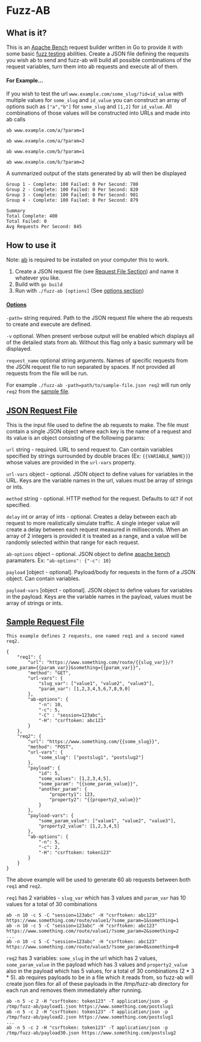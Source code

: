 # Fuzz-AB

## What is it?
This is an [Apache Bench](https://httpd.apache.org/docs/2.4/programs/ab.html) request builder written in Go to provide it with some basic [fuzz testing](https://en.wikipedia.org/wiki/Fuzzing) abilities. Create a JSON file defining the requests you wish ab to send and fuzz-ab will build all possible combinations of the request variables, turn them into ab requests and execute all of them.

#### For Example...
If you wish to test the url `www.example.com/some_slug/?id=id_value` with multiple values for `some_slug` and `id_value` you can construct an array of options such as `["a","b"]` for `some_slug` and `[1,2]` for `id_value`. All combinations of those values will be constructed into URLs and made into ab calls

`ab www.example.com/a/?param=1`

`ab www.example.com/a/?param=2`

`ab www.example.com/b/?param=1`

`ab www.example.com/b/?param=2`

A summarized output of the stats generated by ab will then be displayed

```
Group 1 - Complete: 100 Failed: 0 Per Second: 780
Group 2 - Complete: 100 Failed: 0 Per Second: 820
Group 3 - Complete: 100 Failed: 0 Per Second: 901
Group 4 - Complete: 100 Failed: 0 Per Second: 879

Summary
Total Complete: 400
Total Failed: 0
Avg Requests Per Second: 845
```




## How to use it

Note: [ab](https://httpd.apache.org/docs/2.4/programs/ab.html) is required to be installed on your computer this to work. 

1. Create a JSON request file (see [Request File Section](#request-file)) and name it whatever you like.
2. Build with `go build`
3. Run with `./fuzz-ab [options]` (See [options section](#options))

#### [Options](#options)

`-path=` string required. Path to the JSON request file where the ab requests to create and execute are defined.

`-v` optional. When present verbose output will be enabled which displays all of the detailed stats from ab. Without this flag only a basic summary will be displayed.

`request_name` optional string arguments. Names of specific requests from the JSON request file to run separated by spaces. If not provided all requests from the file will be run. 

For example `./fuzz-ab -path=path/to/sample-file.json req2` will run only `req2` from the [sample file](#sample-request-file).

## [JSON Request File](#request-file)

This is the input file used to define the ab requests to make. The file must contain a single JSON object where each key is the name of a request and its value is an object consisting of the following params:

`url` string - required. URL to send request to. Can contain variables specified by strings surrounded by double braces (Ex: `{{VARIABLE_NAME}}`) whose values are provided in the `url-vars` property.

`url-vars` object - optional. JSON object to define values for variables in the URL. Keys are the variable names in the url, values must be array of strings or ints.

`method` string - optional. HTTP method for the request. Defaults to `GET` if not specified.

`delay` int or array of ints - optional. Creates a delay between each ab request to more realistically simulate traffic. A single integer value will create a delay between each request measured in milliseconds. When an array of 2 integers is provided it is treated as a range, and a value will be randomly selected within that range for each request.

`ab-options` object - optional. JSON object to define [apache bench](https://httpd.apache.org/docs/2.4/programs/ab.html) paramaters. Ex: `"ab-options": {"-c": 10}`

`payload` [object - optional]. Payload/body for requests in the form of a JSON object. Can contain variables.

`payload-vars` [object - optional]. JSON object to define values for variables in the payload. Keys are the variable names in the payload, values must be array of strings or ints.


## [Sample Request File](#sample-request-file)

```
This example defines 2 requests, one named req1 and a second named req2.

{
    "req1": {
        "url": "https://www.something.com/route/{{slug_var}}/?some_param={{param_var}}&something={{param_var}}",
        "method": "GET",
        "url-vars": {
            "slug_var": ["value1", "value2", "value3"],
            "param_var": [1,2,3,4,5,6,7,8,9,0]
        },
        "ab-options": {
            "-n": 10,
            "-c": 5,
            "-C" : "session=123abc",
            "-H": "csrftoken: abc123"
        }
    },
    "req2": {
        "url": "https://www.something.com/{{some_slug}}",
        "method": "POST",
        "url-vars": {
            "some_slug": ["postslug1", "postslug2"]
        },
        "payload": {
            "id": 5,
            "some_values": [1,2,3,4,5],
            "some_param": "{{some_param_value}}",
            "another_param": {
                "property1": 123,
                "property2": "{{property2_value}}"
            }
        },
        "payload-vars": {
            "some_param_value": ["value1", "value2", "value3"],
            "property2_value": [1,2,3,4,5]
        },
        "ab-options": {
            "-n": 5,
            "-c": 2,
            "-H": "csrftoken: token123"
        }
    }
}

```

The above example will be used to generate 60 ab requests between both `req1` and `req2`. 

`req1` has 2 variables - `slug_var` which has 3 values and `param_var` has 10 values for a total of 30 combinations

```
ab -n 10 -c 5 -C "session=123abc" -H "csrftoken: abc123" https://www.something.com/route/value1/?some_param=1&something=1
ab -n 10 -c 5 -C "session=123abc" -H "csrftoken: abc123" https://www.something.com/route/value1/?some_param=2&something=2
...
ab -n 10 -c 5 -C "session=123abc" -H "csrftoken: abc123" https://www.something.com/route/value3/?some_param=0&something=0
```


`req2` has 3 variables: `some_slug` in the url which has 2 values, `some_param_value` in the payload which has 3 values and `property2_value` also in the payload which has 5 values, for a total of 30 combinations (2 * 3 * 5). ab requires payloads to be in a file which it reads from, so fuzz-ab will create json files for all of these payloads in the /tmp/fuzz-ab directory for each run and removes them immediately after running.

```
ab -n 5 -c 2 -H "csrftoken: token123" -T application/json -p /tmp/fuzz-ab/payload1.json https://www.something.com/postslug1
ab -n 5 -c 2 -H "csrftoken: token123" -T application/json -p /tmp/fuzz-ab/payload2.json https://www.something.com/postslug1
...
ab -n 5 -c 2 -H "csrftoken: token123" -T application/json -p /tmp/fuzz-ab/payload30.json https://www.something.com/postslug2
```
